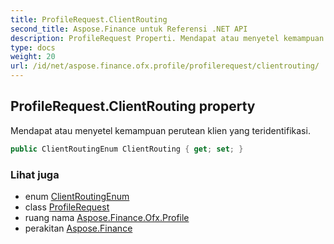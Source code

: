 ```yaml
---
title: ProfileRequest.ClientRouting
second_title: Aspose.Finance untuk Referensi .NET API
description: ProfileRequest Properti. Mendapat atau menyetel kemampuan perutean klien yang teridentifikasi.
type: docs
weight: 20
url: /id/net/aspose.finance.ofx.profile/profilerequest/clientrouting/
---
```

## ProfileRequest.ClientRouting property

Mendapat atau menyetel kemampuan perutean klien yang teridentifikasi.

```csharp
public ClientRoutingEnum ClientRouting { get; set; }
```

### Lihat juga

* enum [ClientRoutingEnum](../../clientroutingenum/)
* class [ProfileRequest](../)
* ruang nama [Aspose.Finance.Ofx.Profile](../../profilerequest/)
* perakitan [Aspose.Finance](../../../)


